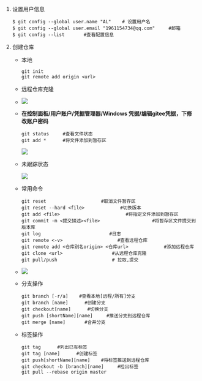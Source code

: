 1. 设置用户信息

   ```shell
   $ git config --global user.name "AL"    # 设置用户名
   $ git config --global user.email "1961154734@qq.com"		#邮箱
   $ git config --list		 #查看配置信息
   ```
2. 创建仓库

   - 本地

     ```shell
     git init
     git remote add origin <url>
     ```
   - 远程仓库克隆
   - ![](https://hougen.oss-cn-guangzhou.aliyuncs.com/blog-img/1710677037-fe72f6846465553afc80df12a588221def785e54.png)
   - **在控制面板/用户账户/凭据管理器/Windows 凭据/编辑gitee凭据，下修改账户密码**

     ```shell
     git status		#查看文件状态
     git add * 		#将文件添加到暂存区
     ```
     ![](https://hougen.oss-cn-guangzhou.aliyuncs.com/blog-img/1710677041-5af6b317ec6055ee1b8043502235bfa9902b866f.png)
   - 未跟踪状态

     ![](https://hougen.oss-cn-guangzhou.aliyuncs.com/blog-img/1710677044-bbaf37a1793b7744db212e03d88ff6543a36c32d.png)
   - 常用命令

     ```shell
     git reset		              #取消文件暂存区
     git reset --hard <file> 	         #切换版本
     git add <file>					       #将指定文件添加到暂存区
     git commit -m <提交描述><file>                   #将暂存区文件提交到版本库
     git log 			             #日志
     git remote	<-v>			        #查看远程仓库
     git remote add <仓库别名origin> <仓库url>	    	 #添加远程仓库
     git clone <url>			      #从远程仓库克隆
     git pull/push	 			      # 拉取,提交
     
     ```
   - ![](https://hougen.oss-cn-guangzhou.aliyuncs.com/blog-img/1710677048-92c4dc6db4f6bb1aea2cf34bef207d1e545505a2.png)
   - 分支操作

     ```shell
     git branch [-r/a]	  #查看本地[远程/所有]分支
     git branch [name] 	    #创建分支
     git checkout[name]	     #切换分支
     git push [shortName][name]     #推送分支到远程仓库
     git merge [name]	    #合并分支
     ```
   - 标签操作

     ```shell
     git tag	  #列出已有标签
     git tag [name]		 #创建标签
     git push[shortName][name]	  #将标签推送到远程仓库
     git checkout -b [branch][name] 	#检出标签
     git pull --rebase origin master
     ```
